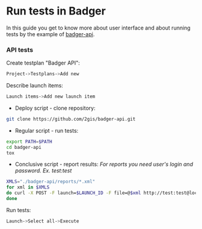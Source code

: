# Run tests in Badger

In this guide you get to know more about user interface and about running tests by the example of <a href="https://github.com/2gis/badger-api">badger-api</a>.

### API tests

Create testplan "Badger API":
```bash
Project->Testplans->Add new
```
Describe launch items:
```bash
Launch items->Add new launch item
```
 - Deploy script - clone repository:
```bash
git clone https://github.com/2gis/badger-api.git
```
 - Regular script - run tests:
```bash
export PATH=$PATH
cd badger-api
tox
```
 - Conclusive script - report results:
*For reports you need user's login and password. Ex. test:test*
```bash
XMLS="./badger-api/reports/*.xml"
for xml in $XMLS
do curl -X POST -F launch=$LAUNCH_ID -F file=@$xml http://test:test@localhost:8000/api/external/report-xunit/$TESTPLAN_ID/junit/$xml
done
```
Run tests:
```bash
Launch->Select all->Execute
```